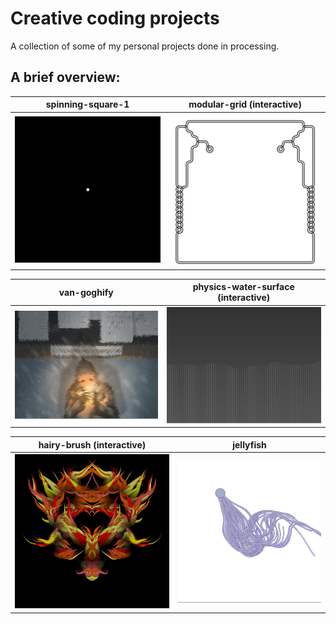 # Creative coding projects
A collection of some of my personal projects done in processing.
## A brief overview:

spinning-square-1             |  modular-grid (interactive)
:-------------------------:|:-------------------------:
<img src="./spinning-square-1/frames/out.gif" width=500>  |  <img src="./modularGrid/frame-1245.svg" width=500>

van-goghify                | physics-water-surface (interactive)
:-------------------------:|:-------------------------:
<img src="./van-goghify/Van_Gogh_Lines.PNG" width=500> | <img src="./physics-water-surface/Water_surface.PNG" width=500>

hairy-brush (interactive)                | jellyfish
:-------------------------:|:-------------------------:
<img src="./hairy-brush/Hairy_brush.JPG" width=500> | <img src="./jellyfish/Jellyfish.PNG" width=500>
